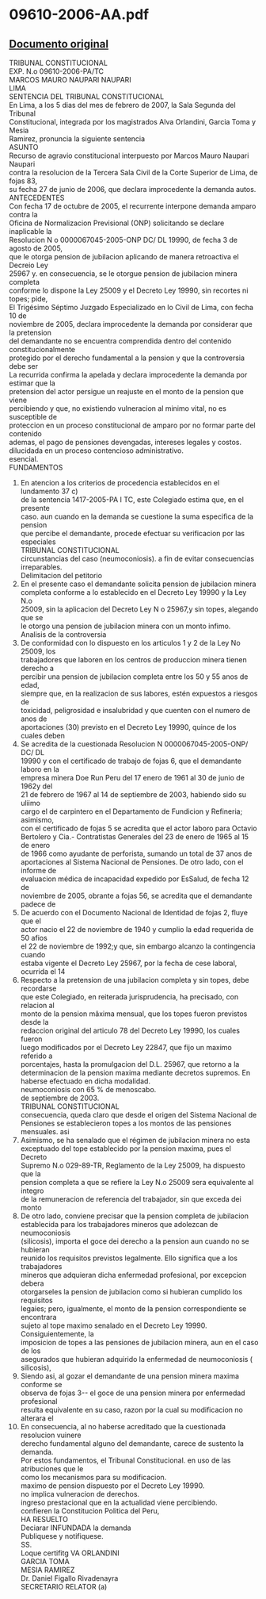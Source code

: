 
09610-2006-AA.pdf
=================
  
[Documento original](https://tc.gob.pe/jurisprudencia/2007/09610-2006-AA.pdf)  
---  
TRIBUNAL CONSTITUCIONAL  
EXP. N.o 09610-2006-PA/TC  
MARCOS MAURO NAUPARI NAUPARI  
LIMA  
SENTENCIA DEL TRIBUNAL CONSTITUCIONAL  
En Lima, a los 5 dias del mes de febrero de 2007, la Sala Segunda del Tribunal  
Constitucional, integrada por los magistrados Alva Orlandini, Garcia Toma y Mesia  
Ramirez, pronuncia la siguiente sentencia  
ASUNTO  
Recurso de agravio constitucional interpuesto por Marcos Mauro Naupari Naupari  
contra la resolucion de la Tercera Sala Civil de la Corte Superior de Lima, de fojas 83,  
su fecha 27 de junio de 2006, que declara improcedente la demanda autos.  
ANTECEDENTES  
Con fecha 17 de octubre de 2005, el recurrente interpone demanda amparo contra la  
Oficina de Normalizacion Previsional (ONP) solicitando se declare inaplicable la  
Resolucion N o 0000067045-2005-ONP DC/ DL 19990, de fecha 3 de agosto de 2005,  
que le otorga pension de jubilacion aplicando de manera retroactiva el Decreio Ley  
25967 y. en consecuencia, se le otorgue pension de jubilacion minera completa  
conforme lo dispone la Ley 25009 y el Decreto Ley 19990, sin recortes ni topes; pide,  
El Trigésimo Séptimo Juzgado Especializado en lo Civil de Lima, con fecha 10 de  
noviembre de 2005, declara improcedente la demanda por considerar que la pretension  
del demandante no se encuentra comprendida dentro del contenido constitucionalmente  
protegido por el derecho fundamental a la pension y que la controversia debe ser  
La recurrida confirma la apelada y declara improcedente la demanda por estimar que la  
pretension del actor persigue un reajuste en el monto de la pension que viene  
percibiendo y que, no existiendo vulneracion al minimo vital, no es susceptible de  
proteccion en un proceso constitucional de amparo por no formar parte del contenido  
ademas, el pago de pensiones devengadas, intereses legales y costos.  
dilucidada en un proceso contencioso administrativo.  
esencial.  
FUNDAMENTOS  
1. En atencion a los criterios de procedencia establecidos en el lundamento 37 c)  
de la sentencia 1417-2005-PA I TC, este Colegiado estima que, en el presente  
caso. aun cuando en la demanda se cuestione la suma especifica de la pension  
que percibe el demandante, procede efectuar su verificacion por las especiales  
TRIBUNAL CONSTITUCIONAL  
circunstancias del caso (neumoconiosis). a fin de evitar consecuencias  
irreparables.  
Delimitacion del petitorio  
2. En el presente caso el demandante solicita pension de jubilacion minera  
completa conforme a lo establecido en el Decreto Ley 19990 y la Ley N.o  
25009, sin la aplicacion del Decreto Ley N o 25967,y sin topes, alegando que se  
le otorgo una pension de jubilacion minera con un monto infimo.  
Analisis de la controversia  
3. De conformidad con lo dispuesto en los articulos 1 y 2 de la Ley No 25009, los  
trabajadores que laboren en los centros de produccion minera tienen derecho a  
percibir una pension de jubilacion completa entre los 50 y 55 anos de edad,  
siempre que, en la realizacion de sus labores, estén expuestos a riesgos de  
toxicidad, peligrosidad e insalubridad y que cuenten con el numero de anos de  
aportaciones (30) previsto en el Decreto Ley 19990, quince de los cuales deben  
4. Se acredita de la cuestionada Resolucion N  0000067045-2005-ONP/ DC/ DL  
19990 y con el certificado de trabajo de fojas 6, que el demandante laboro en la  
empresa minera Doe Run Peru del 17 enero de 1961 al 30 de junio de 1962y del  
21 de febrero de 1967 al 14 de septiembre de 2003, habiendo sido su uliimo  
cargo el de carpintero en el Departamento de Fundicion y Refineria; asimismo,  
con el certificado de fojas 5 se acredita que el actor laboro para Octavio  
Bertolero y Cia.- Contratistas Generales del 23 de enero de 1965 al 15 de enero  
de 1966 como ayudante de perforista, sumando un total de 37 anos de  
aportaciones al Sistema Nacional de Pensiones. De otro lado, con el informe de  
evaluacion médica de incapacidad expedido por EsSalud, de fecha 12 de  
noviembre de 2005, obrante a fojas 56, se acredita que el demandante padece de  
5. De acuerdo con el Documento Nacional de Identidad de fojas 2, fluye que el  
actor nacio el 22 de noviembre de 1940 y cumplio la edad requerida de 50 afios  
el 22 de noviembre de 1992;y que, sin embargo alcanzo la contingencia cuando  
estaba vigente el Decreto Ley 25967, por la fecha de cese laboral, ocurrida el 14  
6. Respecto a la pretension de una jubilacion completa y sin topes, debe recordarse  
que este Colegiado, en reiterada jurisprudencia, ha precisado, con relacion al  
monto de la pension mâxima mensual, que los topes fueron previstos desde la  
redaccion original del articulo 78 del Decreto Ley 19990, los cuales fueron  
luego modificados por el Decreto Ley 22847, que fijo un maximo referido a  
porcentajes, hasta la promulgacion del D.L. 25967, que retorno a la  
determinacion de la pension maxima mediante decretos supremos. En  
haberse efectuado en dicha modalidad.  
neumoconiosis con 65 % de menoscabo.  
de septiembre de 2003.  
TRIBUNAL CONSTITUCIONAL  
consecuencia, queda claro que desde el origen del Sistema Nacional de  
Pensiones se establecieron topes a los montos de las pensiones mensuales. asi  
7. Asimismo, se ha senalado que el régimen de jubilacion minera no esta  
exceptuado del tope establecido por la pension maxima, pues el Decreto  
Supremo N.o 029-89-TR, Reglamento de la Ley 25009, ha dispuesto que la  
pension completa a que se refiere la Ley N.o 25009 sera equivalente al integro  
de la remuneracion de referencia del trabajador, sin que exceda dei monto  
8. De otro lado, conviene precisar que la pension completa de jubilacion  
establecida para los trabajadores mineros que adolezcan de neumoconiosis  
(silicosis), importa el goce dei derecho a la pension aun cuando no se hubieran  
reunido los requisitos previstos legalmente. Ello significa que a los trabajadores  
mineros que adquieran dicha enfermedad profesional, por excepcion debera  
otorgarseles la pension de jubilacion como si hubieran cumplido los requisitos  
legaies; pero, igualmente, el monto de la pension correspondiente se encontrara  
sujeto al tope maximo senalado en el Decreto Ley 19990. Consiguientemente, la  
imposicion de topes a las pensiones de jubilacion minera, aun en el caso de los  
asegurados que hubieran adquirido la enfermedad de neumoconiosis ( silicosis),  
9. Siendo asi, al gozar el demandante de una pension minera maxima conforme se  
observa de fojas 3-- el goce de una pension minera por enfermedad profesional  
resulta equivalente en su caso, razon por la cual su modificacion no alterara el  
10. En consecuencia, al no haberse acreditado que la cuestionada resolucion vuinere  
derecho fundamental alguno del demandante, carece de sustento la demanda.  
Por estos fundamentos, el Tribunal Constitucional. en uso de las atribuciones que le  
como los mecanismos para su modificacion.  
maximo de pension dispuesto por el Decreto Ley 19990.  
no implica vulneracion de derechos.  
ingreso prestacional que en la actualidad viene percibiendo.  
confieren la Constitucion Politica del Peru,  
HA RESUELTO  
Deciarar INFUNDADA la demanda  
Publiquese y notifiquese.  
SS.  
Loque certifitg VA ORLANDINI  
GARCIA TOMA  
MESIA RAMIREZ  
Dr. Daniel Figallo Rivadenayra  
SECRETARIO RELATOR (a)